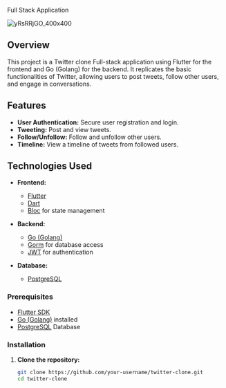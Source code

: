 Full Stack Application 


![yRsRRjGO_400x400](https://github.com/tavkeer/TwitterClone-Full-Stack-/assets/105163810/a7a31742-34a9-4e61-82f2-9a370e11fdfe)



## Overview

This project is a Twitter clone Full-stack application using Flutter for the frontend and Go (Golang) for the backend. It replicates the basic functionalities of Twitter, allowing users to post tweets, follow other users, and engage in conversations.

## Features

- **User Authentication:** Secure user registration and login.
- **Tweeting:** Post and view tweets.
- **Follow/Unfollow:** Follow and unfollow other users.
- **Timeline:** View a timeline of tweets from followed users.

## Technologies Used

- **Frontend:**
  - [Flutter](https://flutter.dev/)
  - [Dart](https://dart.dev/)
  - [Bloc](https://pub.dev/packages/bloc) for state management

- **Backend:**
  - [Go (Golang)](https://golang.org/)
  - [Gorm](https://gorm.io/) for database access
  - [JWT](https://github.com/golang-jwt/jwt) for authentication

- **Database:**
  - [PostgreSQL](https://www.postgresql.org/)

### Prerequisites

- [Flutter SDK](https://flutter.dev/docs/get-started/install)
- [Go (Golang)](https://golang.org/doc/install) installed
- [PostgreSQL](https://www.postgresql.org/download/) Database

### Installation

1. **Clone the repository:**

   ```bash
   git clone https://github.com/your-username/twitter-clone.git
   cd twitter-clone
